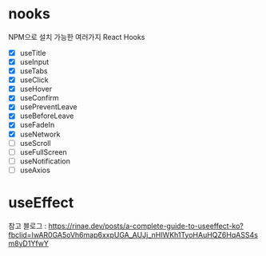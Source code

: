 # nooks

NPM으로 설치 가능한 여러가지 React Hooks

- [x] useTitle
- [x] useInput
- [x] useTabs
- [x] useClick
- [x] useHover
- [x] useConfirm
- [x] usePreventLeave
- [x] useBeforeLeave
- [x] useFadeIn
- [x] useNetwork
- [ ] useScroll
- [ ] useFullScreen
- [ ] useNotification
- [ ] useAxios

# useEffect

참고 블로그 : https://rinae.dev/posts/a-complete-guide-to-useeffect-ko?fbclid=IwAR0GA5oVh6map6xxpUGA_AUJj_nHIWKh1TyoHAuHQZ6HqASS4sm8yD1YfwY

